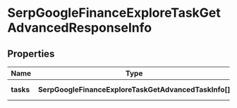 # SerpGoogleFinanceExploreTaskGetAdvancedResponseInfo

## Properties

| Name | Type | Description | Notes |
|------------ | ------------- | ------------- | -------------|
**tasks** | **SerpGoogleFinanceExploreTaskGetAdvancedTaskInfo[]** | array of tasks |[optional]|